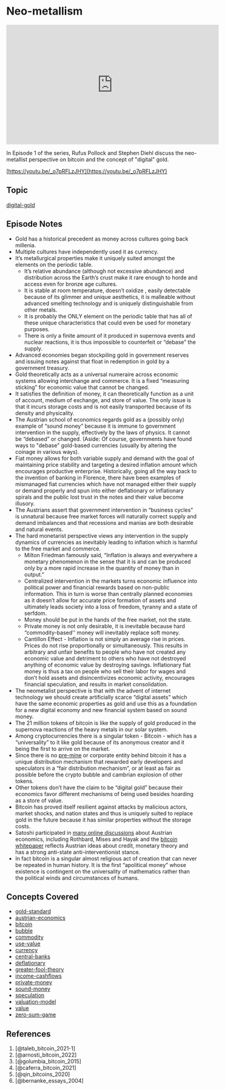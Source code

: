 # Neo-metallism

<iframe width="560" height="315" src="https://www.youtube.com/embed/_o7pRFLzJHY" title="YouTube video player" frameborder="0" allow="accelerometer; autoplay; clipboard-write; encrypted-media; gyroscope; picture-in-picture" allowfullscreen></iframe>


In Episode 1 of the series, Rufus Pollock and Stephen Diehl discuss the neo-metallist perspective on bitcoin and the concept of "digital" gold.

[https://youtu.be/_o7pRFLzJHY](https://youtu.be/_o7pRFLzJHY)

## Topic

[digital-gold](../claims/digital-gold.md)

## Episode Notes
-   Gold has a historical precedent as money across cultures going back millenia. 
-   Multiple cultures have independently used it as currency.
-   It’s metallurgical properties make it uniquely suited amongst the elements on the periodic table.
	-   It’s relative abundance (although not excessive abundance) and distribution across the Earth’s crust make it rare enough to horde and access even for bronze age cultures.
	-   It is stable at room temperature, doesn’t oxidize , easily detectable because of its glimmer and unique aesthetics, it is malleable without advanced smelting technology and is uniquely distinguishable from other metals.
	-   It is probably the ONLY element on the periodic table that has all of these unique characteristics that could even be used for monetary purposes.
	-   There is only a finite amount of it produced in supernova events and nuclear reactions, it is thus impossible to counterfeit or “debase” the supply. 
-   Advanced economies began stockpiling gold in government reserves and issuing notes against that float in redemption in gold by a government treasury.
-   Gold theoretically acts as a universal numeraire across economic systems allowing interchange and commerce. It is a fixed “measuring sticking” for economic value that cannot be changed.
-   It satisfies the definition of money, it can theoretically function as a unit of account, medium of exchange, and store of value. The only issue is that it incurs storage costs and is not easily transported because of its density and physicality.
-   The Austrian school of economics regards gold as a (possibly only) example of “sound money” because it is immune to government intervention in the supply, effectively by the laws of physics. It cannot be “debased” or changed. (Aside: Of course, governments have found ways to "debase" gold-based currencies (usually by altering the coinage in various ways).
-   Fiat money allows for both variable supply and demand with the goal of maintaining price stability and targeting a desired inflation amount which encourages productive enterprise. Historically, going all the way back to the invention of banking in Florence, there have been examples of mismanaged fiat currencies which have not managed either their supply or demand properly and spun into either deflationary or inflationary spirals and the public lost trust in the notes and their value become illusory. 
-   The Austrians assert that government intervention in “business cycles” is unnatural because free market forces will naturally correct supply and demand imbalances and that recessions and manias are both desirable and natural events. 
-   The hard monetarist perspective views any intervention in the supply dynamics of currencies as inevitably leading to inflation which is harmful to the free market and commerce.
	-   Milton Friedman famously said, “Inflation is always and everywhere a monetary phenomenon in the sense that it is and can be produced only by a more rapid increase in the quantity of money than in output.”
	-   Centralized intervention in the markets turns economic influence into political power and financial rewards based on non-public information. This in turn is worse than centrally planned economies as it doesn’t allow for accurate price formation of assets and ultimately leads society into a loss of freedom, tyranny and a state of serfdom.
	-   Money should be put in the hands of the free market, not the state.
	-   Private money is not only desirable, it is inevitable because hard “commodity-based'' money will inevitably replace soft money.
	-   Cantillon Effect - Inflation is not simply an average rise in prices. Prices do not rise proportionally or simultaneously. This results in arbitrary and unfair benefits to people who have not created any economic value and detriment to others who have not destroyed anything of economic value by destroying savings. Inflationary fiat money is thus a tax on people who sell their labor for wages and don’t hold assets and disincentivizes economic activity, encourages financial speculation, and results in market consolidation.
-   The neometalist perspective is that with the advent of internet technology we should create artificially scarce “digital assets” which have the same economic properties as gold and use this as a foundation for a new digital economy and new financial system based on sound money.
-   The 21 million tokens of bitcoin is like the supply of gold produced in the supernova reactions of the heavy metals in our solar system.
-   Among cryptocurrencies there is a singular token - Bitcoin - which has a “universality” to it like gold because of its anonymous creator and it being the first to arrive on the market.
-   Since there is no [pre-mine](../concepts/pre-mine.md) or corporate entity behind bitcoin it has a unique distribution mechanism that rewarded early developers and speculators in a “fair distribution mechanism”, or at least as fair as possible before the crypto bubble and cambrian explosion of other tokens.
-   Other tokens don’t have the claim to be “digital gold” because their economics favor different mechanisms of being used besides hoarding as a store of value.
-   Bitcoin has proved itself resilient against attacks by malicious actors, market shocks, and nation states and thus is uniquely suited to replace gold in the future because it has similar properties without the storage costs. 
-   Satoshi participated in [many online discussions](https://bitcointalk.org/index.php?topic=583.0) about Austrian economics, including Rothbard, Mises and Hayak and the [bitcoin whitepaper](https://bitcoin.org/bitcoin.pdf) reflects Austrian ideas about credit, monetary theory and has a strong anti-state anti-interventionist stance.
-   In fact bitcoin is a singular almost religious act of creation that can never be repeated in human history. It is the first “apolitical money” whose existence is contingent on the universality of mathematics rather than the political winds and circumstances of humans.


## Concepts Covered

* [gold-standard](../concepts/gold-standard.md)
* [austrian-economics](../concepts/austrian-economics.md)
* [bitcoin](../concepts/bitcoin.md)
* [bubble](../concepts/bubble.md)
* [commodity](../concepts/commodity.md)
* [use-value](../concepts/use-value.md)
* [currency](../concepts/currency.md)
* [central-banks](../concepts/central-banks.md)
* [deflationary](../concepts/deflationary.md)
* [greater-fool-theory](../concepts/greater-fool-theory.md)
* [income-cashflows](../concepts/income-cashflows.md)
* [private-money](../concepts/private-money.md)
* [sound-money](../concepts/sound-money.md)
* [speculation](../concepts/speculation.md)
* [valuation-model](../claims/valuation-model.md)
* [value](../concepts/value.md)
* [zero-sum-game](../concepts/zero-sum-game.md)

## References

1. [@taleb_bitcoin_2021-1]
2. [@arnosti_bitcoin_2022]
3. [@golumbia_bitcoin_2015]
4. [@caferra_bitcoin_2021]
5. [@qin_bitcoins_2020]
6. [@bernanke_essays_2004]